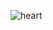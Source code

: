 ![heart](https://github.com/belenventurini/Heart_Animate/assets/85801162/a95ee939-b732-4fb5-9a9c-56fe9f62023c)

